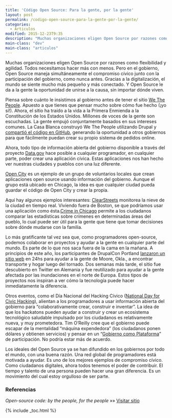 ```yaml
---
title: 'Código Open Source: Para la gente, por la gente'
layout: post
permalink: /codigo-open-source-para-la-gente-por-la-gente/
categories:
  - Articulos
modified: 2015-12-23T9:35
description: "Muchas organizaciones eligen Open Source por razones como flexibilidad y agilidad. Todos necesitamos hacer más con menos. Pero en el gobierno, Open Source maneja simultáneamente el compromiso cívico junto con la participación del gobierno, como nunca antes. Gracias a la digitalización, el mundo se siente mucho más pequeño y más conectado. Y Open Source le da a la gente la oportunidad de unirse a la causa, sin importar dónde viven."
main-class: "dev"
main-class: "articulos"
---
```

Muchas organizaciones eligen Open Source por razones como flexibilidad y agilidad. Todos necesitamos hacer más con menos. Pero en el gobierno, Open Source maneja simultáneamente el compromiso cívico junto con la participación del gobierno, como nunca antes. Gracias a la digitalización, el mundo se siente mucho más pequeño y más conectado. Y Open Source le da a la gente la oportunidad de unirse a la causa, sin importar dónde viven.

Piensa sobre cuánto le insistimos al gobierno antes de tener el sitio [We The People][1]. Apuesto a que tienes que pensar mucho sobre cómo fue hecho (¡yo sí!). Ahora, el sitio ha traído a la vida a la Primera Enmienda a la Constitución de los Estados Unidos. Millones de voces de la gente son escuchadas. La gente empujó conjuntamente basados en sus intereses comunes. La Casa Blanca construyó We The People utilizando Drupal y [compartió el código en GitHub][2], generando la oportunidad a otros gobiernos para que fácilmente puedan crear su propio sistema de pedidos online.

Ahora, todo tipo de información abierta del gobierno disponible a través del proyecto [Data.gov][3] hace posible a cualquier programador, en cualquier parte, poder crear una aplicación cívica. Estas aplicaciones nos han hecho ver nuestras ciudades y pueblos con una luz diferente.

<!--ad-->

[Open City][4] es un ejemplo de un grupo de voluntarios locales que crean aplicaciones open source usando información del gobierno. Aunque el grupo está ubicado en Chicago, la idea es que cualquier ciudad pueda guardar el código de Open City y crear la propia.

Aquí hay algunos ejemplos interesantes: [ClearStreets][5] monitorea la nieve de la ciudad en tiempo real. Viviendo fuera de Boston, se que podríamos usar una aplicación como ésta.[Crime in Chicago][6] permite a los ciudadanos comparar las estadísticas sobre crímenes en determinadas áreas del pueblo, lo cual puede ser útil para la gente que tiene que tomar decisiones sobre dónde mudarse con la familia.

Lo más gratificante tal vez sea que, como programadores open-source, podemos colaborar en proyectos y ayudar a la gente en cualquier parte del mundo. Es parte de lo que nos saca fuera de la cama en la mañana. A principios de este año, los participantes de DrupalCon Portland [lanzaron un sitio web][7] en 24hs para ayudar a la gente de Moore, Okla., a encontrar transporte y hogar luego del tornado. Dos semanas más tarde, el sitio fue descubierto en Twitter en Alemania y fue reutilizado para ayudar a la gente afectada por las inundaciones en el norte de Europa. Estos tipos de proyectos nos inspiran a ver cómo la tecnología puede hacer inmediatamente la diferencia.

Otros eventos, como el Día Nacional del Hacking Cívico ([National Day for Civic Hacking][8]), alientan a los programadores a usar información abierta del gobierno para “colaborativamente crear, construir e inventar”. La idea de que los hackatons pueden ayudar a construir y crear un ecosistema tecnológico saludable impulsado por los ciudadanos es relativamente nueva, y muy prometedora. Tim O’Reilly cree que el gobierno puede escapar de la mentalidad “máquina expendedora” (los ciudadanos ponen dólares y obtienen servicios) y pensar en un “[Gobierno como Plataforma][9]” de participación. No podría estar más de acuerdo.

Los ideales del Open Source ya se han difundido en los gobiernos por todo el mundo, con una buena razón. Una red global de programadores está motivada a ayudar. Es uno de los mejores ejemplos de compromiso cívico. Como ciudadanos digitales, ahora todos tenemos el poder de contribuir. El tiempo y talento de una persona pueden hacer una gran diferencia. Es un movimiento del cual estoy orgulloso de ser parte.

### Referencias

*Open-source code: by the people, for the people* »» <a href="http://venturebeat.com/2013/08/29/open-source-code-by-the-people-for-the-people/" target="_blank">Visitar sitio</a>

 [1]: https://petitions.whitehouse.gov/%20
 [2]: https://github.com/WhiteHouse/petitions
 [3]: http://www.data.gov/
 [4]: http://opencityapps.org/
 [5]: http://clearstreets.org/
 [6]: http://www.crimeinchicago.org/
 [7]: http://www.help4ok.org/
 [8]: http://hackforchange.org/
 [9]: http://www.youtube.com/watch?v=dYB8xokkWjg#at=36

{% include _toc.html %}
